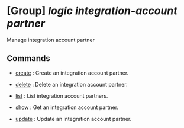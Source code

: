 # [Group] _logic integration-account partner_

Manage integration account partner

## Commands

- [create](/Commands/logic/integration-account/partner/_create.md)
: Create an integration account partner.

- [delete](/Commands/logic/integration-account/partner/_delete.md)
: Delete an integration account partner.

- [list](/Commands/logic/integration-account/partner/_list.md)
: List integration account partners.

- [show](/Commands/logic/integration-account/partner/_show.md)
: Get an integration account partner.

- [update](/Commands/logic/integration-account/partner/_update.md)
: Update an integration account partner.
